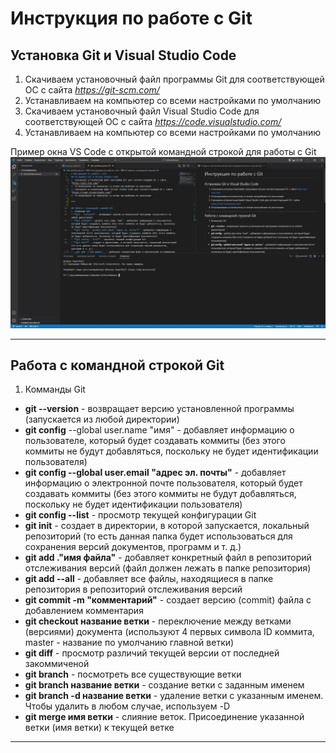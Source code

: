 # Инструкция по работе с Git
## Установка Git и Visual Studio Code
1. Скачиваем установочный файл программы Git для соответствующей ОС с сайта *https://git-scm.com/*
2. Устанавливаем на компьютер со всеми настройками по умолчанию
3. Скачиваем установочный файл Visual Studio Code для соответствующей ОС с сайта *https://code.visualstudio.com/*
4. Устанавливаем на компьютер со всеми настройками по умолчанию

Пример окна VS Code с открытой командной строкой для работы с Git
![Пример окна VS Code с открытой командной строкой для работы с Git](.\Screenshot_1.jpg)

***

## Работа с командной строкой Git
1. Комманды Git
* **git --version** - возвращает версию установленной программы (запускается из любой директории)
* **git config** --global user.name "имя" - добавляет информацию о пользователе, который будет создавать коммиты (без этого коммиты не будут добавляться, поскольку не будет идентификации пользователя)
* **git config --global user.email "адрес эл. почты"** - добавляет информацию о электронной почте пользователя, который будет создавать коммиты (без этого коммиты не будут добавляться, поскольку не будет идентификации пользователя)
* **git config --list** - просмотр текущей конфигурации Git
* **git init** - создает в директории, в которой запускается, локальный репозиторий (то есть данная папка будет использоваться для сохранения версий документов, программ и т. д.)
* __git add .\"имя файла"__ - добавляет конкретный файл в репозиторий отслеживания версий (файл должен лежать в папке репозитория)
* **git add --all** - добавляет все файлы, находящиеся в папке репозитория в репозиторий отслеживания версий
* __git commit -m "комментарий"__ - создает версию (commit) файла с добавлением комментария
* **git checkout название ветки** - переключение между ветками (версиями) документа (используют 4 первых символа ID коммита, master - название по умолчанию главной ветки)
* __git diff__ - просмотр различий текущей версии от последней закоммиченой
* __git branch__ - посмотреть все существующие ветки
* **git branch название ветки** - создание ветки с заданным именем
* **git branch -d название ветки** - удаление ветки с указанным именем. Чтобы удалить в любом случае, используем -D
* __git merge имя ветки__ - слияние веток. Присоединение указанной ветки (имя ветки) к текущей ветке

***
